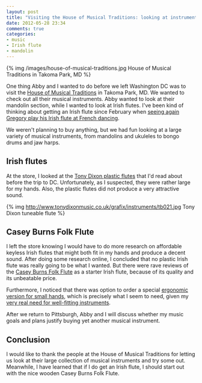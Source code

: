 ```yaml
---
layout: post
title: "Visiting the House of Musical Traditions: looking at instruments including Irish flutes"
date: 2012-05-28 23:34
comments: true
categories: 
- music
- Irish flute
- mandolin
---
```

{% img /images/house-of-musical-traditions.jpg House of Musical Traditions in Takoma Park, MD %}

One thing Abby and I wanted to do before we left Washington DC was to visit the [House of Musical Traditions](http://www.hmtrad.com/) in Takoma Park, MD. We wanted to check out all their musical instruments. Abby wanted to look at their mandolin section, while I wanted to look at Irish flutes. I've been kind of thinking about getting an Irish flute since February when [seeing again Gregory play his Irish flute at French dancing](/blog/2012/02/20/enjoying-more-french-dancing-in-pittsburgh/).

We weren't planning to buy anything, but we had fun looking at a large variety of musical instruments, from mandolins and ukuleles to bongo drums and jaw harps.

## Irish flutes

At the store, I looked at the [Tony Dixon plastic flutes](http://www.hmtrad.com/catalog/winds/dixon.html) that I'd read about before the trip to DC. Unfortunately, as I suspected, they were rather large for my hands. Also, the plastic flutes did not produce a very attractive sound.

{% img http://www.tonydixonmusic.co.uk/grafix/instruments/tb021.jpg Tony Dixon tuneable flute %}

## Casey Burns Folk Flute

I left the store knowing I would have to do more research on affordable keyless Irish flutes that might both fit in my hands and produce a decent sound. After doing some research online, I concluded that no plastic Irish flute was really going to be what I wanted. But there were rave reviews of the [Casey Burns Folk Flute](http://www.caseyburnsflutes.com/ff.php) as a starter Irish flute, because of its quality and its unbeatable price.

Furthermore, I noticed that there was option to order a special [ergonomic version for small hands](http://www.caseyburnsflutes.com/ergo.php), which is precisely what I seem to need, given my [very real need for well-fitting instruments](/blog/2012/05/18/got-my-new-and-more-ergonomic-flute/).

After we return to Pittsburgh, Abby and I will discuss whether my music goals and plans justify buying yet another musical instrument.

## Conclusion

I would like to thank the people at the House of Musical Traditions for letting us look at their large collection of musical instruments and try some out. Meanwhile, I have learned that if I do get an Irish flute, I should start out with the nice wooden Casey Burns Folk Flute.
